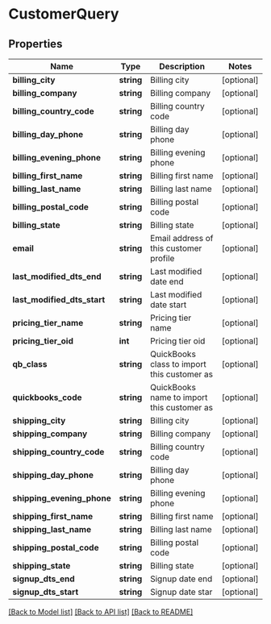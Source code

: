 # CustomerQuery

## Properties
Name | Type | Description | Notes
------------ | ------------- | ------------- | -------------
**billing_city** | **string** | Billing city | [optional] 
**billing_company** | **string** | Billing company | [optional] 
**billing_country_code** | **string** | Billing country code | [optional] 
**billing_day_phone** | **string** | Billing day phone | [optional] 
**billing_evening_phone** | **string** | Billing evening phone | [optional] 
**billing_first_name** | **string** | Billing first name | [optional] 
**billing_last_name** | **string** | Billing last name | [optional] 
**billing_postal_code** | **string** | Billing postal code | [optional] 
**billing_state** | **string** | Billing state | [optional] 
**email** | **string** | Email address of this customer profile | [optional] 
**last_modified_dts_end** | **string** | Last modified date end | [optional] 
**last_modified_dts_start** | **string** | Last modified date start | [optional] 
**pricing_tier_name** | **string** | Pricing tier name | [optional] 
**pricing_tier_oid** | **int** | Pricing tier oid | [optional] 
**qb_class** | **string** | QuickBooks class to import this customer as | [optional] 
**quickbooks_code** | **string** | QuickBooks name to import this customer as | [optional] 
**shipping_city** | **string** | Billing city | [optional] 
**shipping_company** | **string** | Billing company | [optional] 
**shipping_country_code** | **string** | Billing country code | [optional] 
**shipping_day_phone** | **string** | Billing day phone | [optional] 
**shipping_evening_phone** | **string** | Billing evening phone | [optional] 
**shipping_first_name** | **string** | Billing first name | [optional] 
**shipping_last_name** | **string** | Billing last name | [optional] 
**shipping_postal_code** | **string** | Billing postal code | [optional] 
**shipping_state** | **string** | Billing state | [optional] 
**signup_dts_end** | **string** | Signup date end | [optional] 
**signup_dts_start** | **string** | Signup date star | [optional] 

[[Back to Model list]](../README.md#documentation-for-models) [[Back to API list]](../README.md#documentation-for-api-endpoints) [[Back to README]](../README.md)


